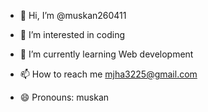 - 👋 Hi, I’m @muskan260411
- 👀 I’m interested in coding 
- 🌱 I’m currently learning Web development 
  
- 📫 How to reach me mjha3225@gmail.com
- 😄 Pronouns: muskan 

<!---
muskan260411/muskan260411 is a ✨ special ✨ repository because its `README.md` (this file) appears on your GitHub profile.
You can click the Preview link to take a look at your changes.
--->
